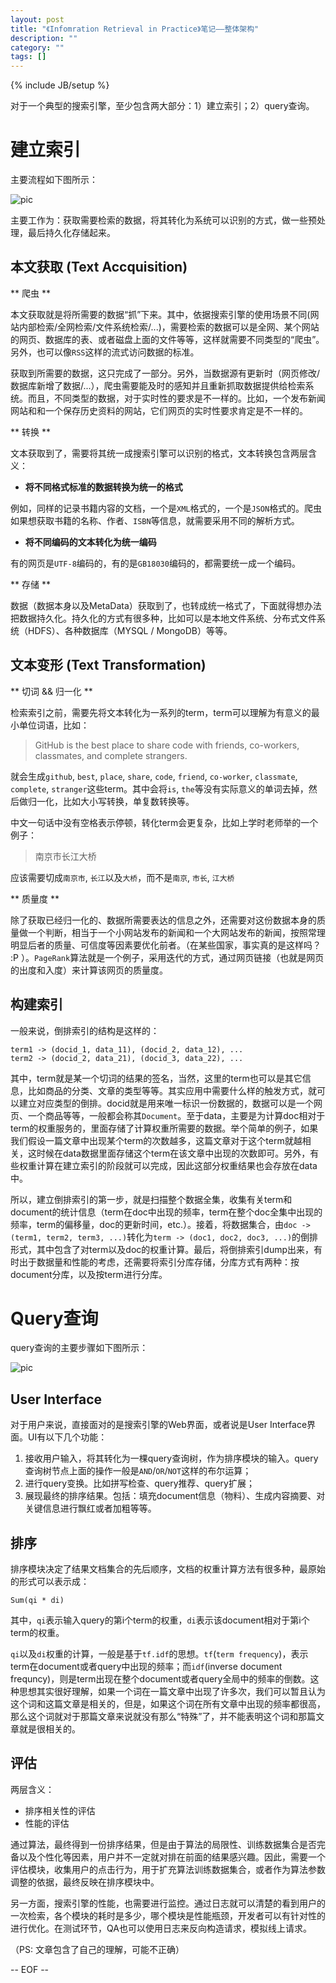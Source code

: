 ```yaml
---
layout: post
title: "《Infomration Retrieval in Practice》笔记——整体架构"
description: ""
category: ""
tags: []
---
```

{% include JB/setup %}


对于一个典型的搜索引擎，至少包含两大部分：1）建立索引；2）query查询。

建立索引
=======================

主要流程如下图所示：

![pic]({{site.url}}/images/2013-11-30/index-building.png)

主要工作为：获取需要检索的数据，将其转化为系统可以识别的方式，做一些预处理，最后持久化存储起来。

本文获取 (Text Accquisition)
---------------

** 爬虫 **

本文获取就是将所需要的数据“抓”下来。其中，依据搜索引擎的使用场景不同(网站内部检索/全网检索/文件系统检索/...)，需要检索的数据可以是全网、某个网站的网页、数据库的表、或者磁盘上面的文件等等，这样就需要不同类型的“爬虫”。另外，也可以像`RSS`这样的流式访问数据的标准。

获取到所需要的数据，这只完成了一部分。另外，当数据源有更新时（网页修改/数据库新增了数据/...），爬虫需要能及时的感知并且重新抓取数据提供给检索系统。而且，不同类型的数据，对于实时性的要求是不一样的。比如，一个发布新闻网站和和一个保存历史资料的网站，它们网页的实时性要求肯定是不一样的。

** 转换 **

文本获取到了，需要将其统一成搜索引擎可以识别的格式，文本转换包含两层含义：

* **将不同格式标准的数据转换为统一的格式**

例如，同样的记录书籍内容的文档，一个是`XML`格式的，一个是`JSON`格式的。爬虫如果想获取书籍的名称、作者、`ISBN`等信息，就需要采用不同的解析方式。

* **将不同编码的文本转化为统一编码**

有的网页是`UTF-8`编码的，有的是`GB18030`编码的，都需要统一成一个编码。

** 存储 **

数据（数据本身以及MetaData）获取到了，也转成统一格式了，下面就得想办法把数据持久化。持久化的方式有很多种，比如可以是本地文件系统、分布式文件系统（HDFS）、各种数据库（MYSQL / MongoDB）等等。


文本变形 (Text Transformation)
------------

** 切词 && 归一化 **

检索索引之前，需要先将文本转化为一系列的term，term可以理解为有意义的最小单位词语，比如：

> GitHub is the best place to share code with friends, co-workers, classmates, and complete strangers.

就会生成`github`, `best`, `place`, `share`, `code`, `friend`, `co-worker`, `classmate`, `complete`, `stranger`这些term。其中会将`is`, `the`等没有实际意义的单词去掉，然后做归一化，比如大小写转换，单复数转换等。

中文一句话中没有空格表示停顿，转化term会更复杂，比如上学时老师举的一个例子：

> 南京市长江大桥

应该需要切成`南京市`, `长江`以及`大桥`，而不是`南京`, `市长`, `江大桥`

** 质量度 **

除了获取已经归一化的、数据所需要表达的信息之外，还需要对这份数据本身的质量做一个判断，相当于一个小网站发布的新闻和一个大网站发布的新闻，按照常理明显后者的质量、可信度等因素要优化前者。（在某些国家，事实真的是这样吗？ :P ）。`PageRank`算法就是一个例子，采用迭代的方式，通过网页链接（也就是网页的出度和入度）来计算该网页的质量度。


构建索引
------------

一般来说，倒排索引的结构是这样的：

    term1 -> (docid_1, data_11), (docid_2, data_12), ...
    term2 -> (docid_2, data_21), (docid_3, data_22), ...

其中，term就是某一个切词的结果的签名，当然，这里的term也可以是其它信息，比如商品的分类、文章的类型等等。其实应用中需要什么样的触发方式，就可以建立对应类型的倒排。docid就是用来唯一标识一份数据的，数据可以是一个网页、一个商品等等，一般都会称其`Document`。至于data，主要是为计算doc相对于term的权重服务的，里面存储了计算权重所需要的数据。举个简单的例子，如果我们假设一篇文章中出现某个term的次数越多，这篇文章对于这个term就越相关，这时候在data数据里面存储这个term在该文章中出现的次数即可。另外，有些权重计算在建立索引的阶段就可以完成，因此这部分权重结果也会存放在data中。

所以，建立倒排索引的第一步，就是扫描整个数据全集，收集有关term和document的统计信息（term在doc中出现的频率，term在整个doc全集中出现的频率，term的偏移量，doc的更新时间，etc.）。接着，将数据集合，由`doc -> (term1, term2, term3, ...)`转化为`term -> (doc1, doc2, doc3, ...)`的倒排形式，其中包含了对term以及doc的权重计算。最后，将倒排索引dump出来，有时出于数据量和性能的考虑，还需要将索引分库存储，分库方式有两种：按document分库，以及按term进行分库。


Query查询
===================

query查询的主要步骤如下图所示：

![pic]({{site.url}}/images/2013-11-30/query-processing.png)

User Interface
-----------------

对于用户来说，直接面对的是搜索引擎的Web界面，或者说是User Interface界面。UI有以下几个功能：

1. 接收用户输入，将其转化为一棵query查询树，作为排序模块的输入。query查询树节点上面的操作一般是`AND`/`OR`/`NOT`这样的布尔运算；
2. 进行query变换。比如拼写检查、query推荐、query扩展；
3. 展现最终的排序结果。包括：填充document信息（物料）、生成内容摘要、对关键信息进行飘红或者加粗等等。

排序
---------------

排序模块决定了结果文档集合的先后顺序，文档的权重计算方法有很多种，最原始的形式可以表示成：

    Sum(qi * di)

其中，`qi`表示输入query的第i个term的权重，`di`表示该document相对于第i个term的权重。

`qi`以及`di`权重的计算，一般是基于`tf.idf`的思想。`tf`(`term frequency`)，表示term在document或者query中出现的频率；而`idf`(inverse document frequncy)，则是term出现在整个document或者query全局中的频率的倒数。这种思想其实很好理解，如果一个词在一篇文章中出现了许多次，我们可以暂且认为这个词和这篇文章是相关的，但是，如果这个词在所有文章中出现的频率都很高，那么这个词就对于那篇文章来说就没有那么“特殊”了，并不能表明这个词和那篇文章就是很相关的。

评估
-------------

两层含义：

* 排序相关性的评估
* 性能的评估

通过算法，最终得到一份排序结果，但是由于算法的局限性、训练数据集合是否完备以及个性化等因素，用户并不一定就对排在前面的结果感兴趣。因此，需要一个评估模块，收集用户的点击行为，用于扩充算法训练数据集合，或者作为算法参数调整的依据，最终反映在排序模块中。

另一方面，搜索引擎的性能，也需要进行监控。通过日志就可以清楚的看到用户的一次检索，各个模块的耗时是多少，哪个模块是性能瓶颈，开发者可以有针对性的进行优化。在测试环节，QA也可以使用日志来反向构造请求，模拟线上请求。


（PS: 文章包含了自己的理解，可能不正确）


-- EOF --


